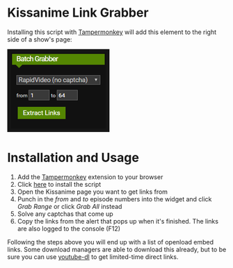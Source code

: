 # Kissanime Link Grabber

Installing this script with [Tampermonkey](https://tampermonkey.net) will add this element to the right side of a show's page:

![image](https://github.com/thorio/kaGrabber/raw/master/images/grabber.png)

# Installation and Usage

1. Add the [Tampermonkey](https://tampermonkey.net) extension to your browser
2. Click [here](https://github.com/thorio/kaGrabber/raw/master/kaGrabber.user.js) to install the script
3. Open the Kissanime page you want to get links from
4. Punch in the *from* and *to* episode numbers into the widget and click *Grab Range* or click *Grab All* instead
5. Solve any captchas that come up
6. Copy the links from the alert that pops up when it's finished. The links are also logged to the console (F12)

Following the steps above you will end up with a list of openload embed links. Some download managers are able to download this already, but to be sure you can use [youtube-dl](https://github.com/rg3/youtube-dl) to get limited-time direct links.